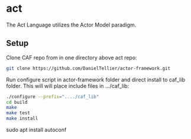# act
The Act Language utilizes the Actor Model paradigm.

## Setup

Clone CAF repo from in one directory above act repo:
```sh
git clone https://github.com/DanielTellier/actor-framework.git
```

Run configure script in actor-framework folder and direct install to caf_lib folder.
This will will place include files in .../caf_lib:
```sh
./configure --prefix="..../caf_lib"
cd build
make
make test
make install
```

sudo apt install autoconf
